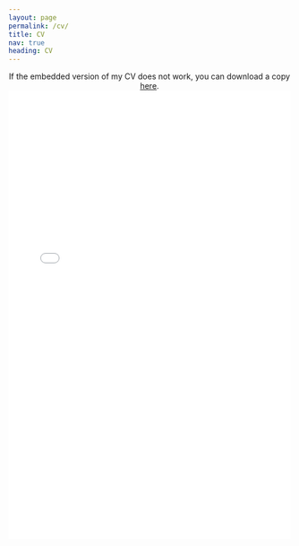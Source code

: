 ```yaml
---
layout: page
permalink: /cv/
title: CV
nav: true
heading: CV
---
```



<center>
If the embedded version of my CV does not work, you can download a copy <a href="/assets/pdf/Schaposnik_CV_2022.pdf" target="_blank">here</a>.

<br>

<object data="/assets/pdf/Schaposnik_CV_2022.pdf#view=FitH&pagemode=none" width="100%" height="800px" type="application/pdf">
    <embed src="/assets/pdf/Schaposnik_CV_2022.pdf#view=FitH&pagemode=none" width="100%" height="800px" type="application/pdf" />
</object>
</center>